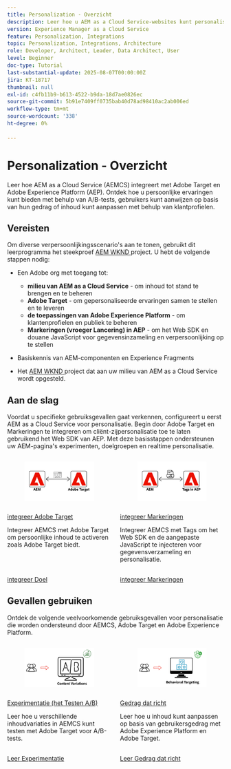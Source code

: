 ```yaml
---
title: Personalization - Overzicht
description: Leer hoe u AEM as a Cloud Service-websites kunt personaliseren met Adobe Target- en Adobe Experience Platform-toepassingen.
version: Experience Manager as a Cloud Service
feature: Personalization, Integrations
topic: Personalization, Integrations, Architecture
role: Developer, Architect, Leader, Data Architect, User
level: Beginner
doc-type: Tutorial
last-substantial-update: 2025-08-07T00:00:00Z
jira: KT-18717
thumbnail: null
exl-id: c4fb11b9-b613-4522-b9da-18d7ae0826ec
source-git-commit: 5b91e7409ff0735bab40d78ad98410ac2ab006ed
workflow-type: tm+mt
source-wordcount: '338'
ht-degree: 0%

---
```


# Personalization - Overzicht

Leer hoe AEM as a Cloud Service (AEMCS) integreert met Adobe Target en Adobe Experience Platform (AEP). Ontdek hoe u persoonlijke ervaringen kunt bieden met behulp van A/B-tests, gebruikers kunt aanwijzen op basis van hun gedrag of inhoud kunt aanpassen met behulp van klantprofielen.

## Vereisten

Om diverse verpersoonlijkingsscenario&#39;s aan te tonen, gebruikt dit leerprogramma het steekproef [ AEM WKND ](https://github.com/adobe/aem-guides-wknd/) project. U hebt de volgende stappen nodig:

- Een Adobe org met toegang tot:
   - **milieu van AEM as a Cloud Service** - om inhoud tot stand te brengen en te beheren
   - **Adobe Target** - om gepersonaliseerde ervaringen samen te stellen en te leveren
   - **de toepassingen van Adobe Experience Platform** - om klantenprofielen en publiek te beheren
   - **Markeringen (vroeger Lancering) in AEP** - om het Web SDK en douane JavaScript voor gegevensinzameling en verpersoonlijking op te stellen

- Basiskennis van AEM-componenten en Experience Fragments

- Het [ AEM WKND ](https://github.com/adobe/aem-guides-wknd/) project dat aan uw milieu van AEM as a Cloud Service wordt opgesteld.

## Aan de slag

Voordat u specifieke gebruiksgevallen gaat verkennen, configureert u eerst AEM as a Cloud Service voor personalisatie. Begin door Adobe Target en Markeringen te integreren om cliënt-zijpersonalisatie toe te laten gebruikend het Web SDK van AEP. Met deze basisstappen ondersteunen uw AEM-pagina&#39;s experimenten, doelgroepen en realtime personalisatie.

<!-- CARDS
{target = _self}

* ./setup/integrate-adobe-target.md
  {title = Integrate Adobe Target}
  {description = Integrate AEMCS with Adobe Target to activate personalized content as Adobe Target offers.}
  {image = ./assets/setup/integrate-target.png}
  {cta = Integrate Target}

* ./setup/integrate-adobe-tags.md
  {title = Integrate Tags}
  {description = Integrate AEMCS with Tags to inject the Web SDK and custom JavaScript for data collection and personalization.}
  {image = ./assets/setup/integrate-tags.png}
  {cta = Integrate Tags}
-->
<!-- START CARDS HTML - DO NOT MODIFY BY HAND -->
<div class="columns">
    <div class="column is-half-tablet is-half-desktop is-one-third-widescreen" aria-label="Integrate Adobe Target">
        <div class="card" style="height: 100%; display: flex; flex-direction: column; height: 100%;">
            <div class="card-image">
                <figure class="image x-is-16by9">
                    <a href="./setup/integrate-adobe-target.md" title="Adobe Target integreren" target="_self" rel="referrer">
                        <img class="is-bordered-r-small" src="./assets/setup/integrate-target.png" alt="Adobe Target integreren"
                             style="width: 100%; aspect-ratio: 16 / 9; object-fit: cover; overflow: hidden; display: block; margin: auto;">
                    </a>
                </figure>
            </div>
            <div class="card-content is-padded-small" style="display: flex; flex-direction: column; flex-grow: 1; justify-content: space-between;">
                <div class="top-card-content">
                    <p class="headline is-size-6 has-text-weight-bold">
                        <a href="./setup/integrate-adobe-target.md" target="_self" rel="referrer" title="Adobe Target integreren"> integreer Adobe Target </a>
                    </p>
                    <p class="is-size-6">Integreer AEMCS met Adobe Target om persoonlijke inhoud te activeren zoals Adobe Target biedt.</p>
                </div>
                <a href="./setup/integrate-adobe-target.md" target="_self" rel="referrer" class="spectrum-Button spectrum-Button--outline spectrum-Button--primary spectrum-Button--sizeM" style="align-self: flex-start; margin-top: 1rem;">
                    <span class="spectrum-Button-label has-no-wrap has-text-weight-bold"> integreer Doel </span>
                </a>
            </div>
        </div>
    </div>
    <div class="column is-half-tablet is-half-desktop is-one-third-widescreen" aria-label="Integrate Tags">
        <div class="card" style="height: 100%; display: flex; flex-direction: column; height: 100%;">
            <div class="card-image">
                <figure class="image x-is-16by9">
                    <a href="./setup/integrate-adobe-tags.md" title="Tags integreren" target="_self" rel="referrer">
                        <img class="is-bordered-r-small" src="./assets/setup/integrate-tags.png" alt="Tags integreren"
                             style="width: 100%; aspect-ratio: 16 / 9; object-fit: cover; overflow: hidden; display: block; margin: auto;">
                    </a>
                </figure>
            </div>
            <div class="card-content is-padded-small" style="display: flex; flex-direction: column; flex-grow: 1; justify-content: space-between;">
                <div class="top-card-content">
                    <p class="headline is-size-6 has-text-weight-bold">
                        <a href="./setup/integrate-adobe-tags.md" target="_self" rel="referrer" title="Tags integreren"> integreer Markeringen </a>
                    </p>
                    <p class="is-size-6">Integreer AEMCS met Tags om het Web SDK en de aangepaste JavaScript te injecteren voor gegevensverzameling en personalisatie.</p>
                </div>
                <a href="./setup/integrate-adobe-tags.md" target="_self" rel="referrer" class="spectrum-Button spectrum-Button--outline spectrum-Button--primary spectrum-Button--sizeM" style="align-self: flex-start; margin-top: 1rem;">
                    <span class="spectrum-Button-label has-no-wrap has-text-weight-bold"> integreer Markeringen </span>
                </a>
            </div>
        </div>
    </div>
</div>
<!-- END CARDS HTML - DO NOT MODIFY BY HAND -->



## Gevallen gebruiken

Ontdek de volgende veelvoorkomende gebruiksgevallen voor personalisatie die worden ondersteund door AEMCS, Adobe Target en Adobe Experience Platform.

<!-- CARDS
{target = _self}

* ./use-cases/experimentation.md
    {title = Experimentation (A/B Testing)}
    {description = Learn how to test different content variations in AEMCS using Adobe Target for A/B testing.}
    {image = ./assets/use-cases/experiment/experimentation.png}
    {cta = Learn Experimentation}

* ./use-cases/behavioral-targeting.md
    {title = Behavioral Targeting}
    {description = Learn how to personalize content based on user behavior using Adobe Experience Platform and Adobe Target.}
    {image = ./assets/use-cases/behavioral-targeting/behavioral-targeting.png}
    {cta = Learn Behavioral Targeting}
-->
<!-- START CARDS HTML - DO NOT MODIFY BY HAND -->
<div class="columns">
    <div class="column is-half-tablet is-half-desktop is-one-third-widescreen" aria-label="Experimentation (A/B Testing)">
        <div class="card" style="height: 100%; display: flex; flex-direction: column; height: 100%;">
            <div class="card-image">
                <figure class="image x-is-16by9">
                    <a href="./use-cases/experimentation.md" title="Experimentatie (A/B-test)" target="_self" rel="referrer">
                        <img class="is-bordered-r-small" src="./assets/use-cases/experiment/experimentation.png" alt="Experimentatie (A/B-test)"
                             style="width: 100%; aspect-ratio: 16 / 9; object-fit: cover; overflow: hidden; display: block; margin: auto;">
                    </a>
                </figure>
            </div>
            <div class="card-content is-padded-small" style="display: flex; flex-direction: column; flex-grow: 1; justify-content: space-between;">
                <div class="top-card-content">
                    <p class="headline is-size-6 has-text-weight-bold">
                        <a href="./use-cases/experimentation.md" target="_self" rel="referrer" title="Experimentatie (A/B-test)"> Experimentatie (het Testen A/B) </a>
                    </p>
                    <p class="is-size-6">Leer hoe u verschillende inhoudvariaties in AEMCS kunt testen met Adobe Target voor A/B-tests.</p>
                </div>
                <a href="./use-cases/experimentation.md" target="_self" rel="referrer" class="spectrum-Button spectrum-Button--outline spectrum-Button--primary spectrum-Button--sizeM" style="align-self: flex-start; margin-top: 1rem;">
                    <span class="spectrum-Button-label has-no-wrap has-text-weight-bold"> Leer Experimentatie </span>
                </a>
            </div>
        </div>
    </div>
    <div class="column is-half-tablet is-half-desktop is-one-third-widescreen" aria-label="Behavioral Targeting">
        <div class="card" style="height: 100%; display: flex; flex-direction: column; height: 100%;">
            <div class="card-image">
                <figure class="image x-is-16by9">
                    <a href="./use-cases/behavioral-targeting.md" title="Gedragingen" target="_self" rel="referrer">
                        <img class="is-bordered-r-small" src="./assets/use-cases/behavioral-targeting/behavioral-targeting.png" alt="Gedragingen"
                             style="width: 100%; aspect-ratio: 16 / 9; object-fit: cover; overflow: hidden; display: block; margin: auto;">
                    </a>
                </figure>
            </div>
            <div class="card-content is-padded-small" style="display: flex; flex-direction: column; flex-grow: 1; justify-content: space-between;">
                <div class="top-card-content">
                    <p class="headline is-size-6 has-text-weight-bold">
                        <a href="./use-cases/behavioral-targeting.md" target="_self" rel="referrer" title="Gedragingen"> Gedrag dat richt </a>
                    </p>
                    <p class="is-size-6">Leer hoe u inhoud kunt aanpassen op basis van gebruikersgedrag met Adobe Experience Platform en Adobe Target.</p>
                </div>
                <a href="./use-cases/behavioral-targeting.md" target="_self" rel="referrer" class="spectrum-Button spectrum-Button--outline spectrum-Button--primary spectrum-Button--sizeM" style="align-self: flex-start; margin-top: 1rem;">
                    <span class="spectrum-Button-label has-no-wrap has-text-weight-bold"> Leer Gedrag dat richt </span>
                </a>
            </div>
        </div>
    </div>
</div>
<!-- END CARDS HTML - DO NOT MODIFY BY HAND -->
